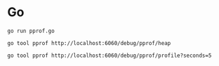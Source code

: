 # Go

`go run pprof.go`

`go tool pprof http://localhost:6060/debug/pprof/heap`

`go tool pprof http://localhost:6060/debug/pprof/profile?seconds=5`
